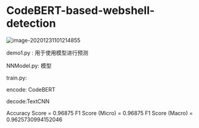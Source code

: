 # CodeBERT-based-webshell-detection
![image-20201231101214855](C:\Users\ly\AppData\Roaming\Typora\typora-user-images\image-20201231101214855.png)



demo1.py : 用于使用模型进行预测

NNModel.py: 模型

train.py:



encode: CodeBERT

decode:TextCNN



Accuracy Score = 0.96875
F1 Score (Micro) = 0.96875
F1 Score (Macro) = 0.9625730994152046